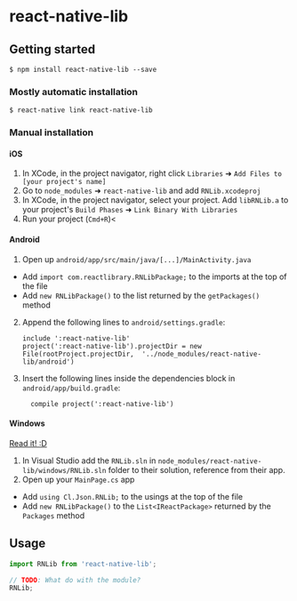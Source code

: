 
# react-native-lib

## Getting started

`$ npm install react-native-lib --save`

### Mostly automatic installation

`$ react-native link react-native-lib`

### Manual installation


#### iOS

1. In XCode, in the project navigator, right click `Libraries` ➜ `Add Files to [your project's name]`
2. Go to `node_modules` ➜ `react-native-lib` and add `RNLib.xcodeproj`
3. In XCode, in the project navigator, select your project. Add `libRNLib.a` to your project's `Build Phases` ➜ `Link Binary With Libraries`
4. Run your project (`Cmd+R`)<

#### Android

1. Open up `android/app/src/main/java/[...]/MainActivity.java`
  - Add `import com.reactlibrary.RNLibPackage;` to the imports at the top of the file
  - Add `new RNLibPackage()` to the list returned by the `getPackages()` method
2. Append the following lines to `android/settings.gradle`:
  	```
  	include ':react-native-lib'
  	project(':react-native-lib').projectDir = new File(rootProject.projectDir, 	'../node_modules/react-native-lib/android')
  	```
3. Insert the following lines inside the dependencies block in `android/app/build.gradle`:
  	```
      compile project(':react-native-lib')
  	```

#### Windows
[Read it! :D](https://github.com/ReactWindows/react-native)

1. In Visual Studio add the `RNLib.sln` in `node_modules/react-native-lib/windows/RNLib.sln` folder to their solution, reference from their app.
2. Open up your `MainPage.cs` app
  - Add `using Cl.Json.RNLib;` to the usings at the top of the file
  - Add `new RNLibPackage()` to the `List<IReactPackage>` returned by the `Packages` method


## Usage
```javascript
import RNLib from 'react-native-lib';

// TODO: What do with the module?
RNLib;
```
  